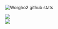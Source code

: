 ![Worgho2 github stats](https://github-readme-stats.vercel.app/api?username=worgho2&count_private=true&show_icons=true)

<a href="https://www.linkedin.com/in/otaviobf/" target="_blank">
  <img src="https://img.shields.io/badge/linkedin-%230077B5.svg?&style=for-the-badge&logo=linkedin&logoColor=white" />
</a>

<br>

<a href="#">
  <img src="https://badges.pufler.dev/visits/worgho2/worgho2">
</a>

